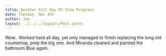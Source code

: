 ```yaml
---
title: Another Full Day Of Slow Progress
date: Tuesday, Nov 4th
author: Joe
layout: ../../../layouts/Post.astro
---
```


Wow..  Worked hard all day, yet only managed to finish replacing the long old countertop, prep the big one. And Miranda cleaned and painted the bathroom Blue again.

